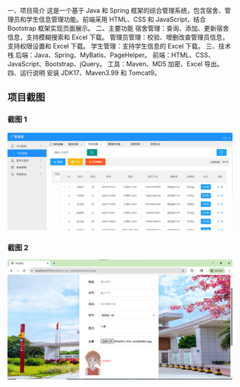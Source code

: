 一、项目简介
这是一个基于 Java 和 Spring 框架的综合管理系统，包含宿舍、管理员和学生信息管理功能。前端采用 HTML、CSS 和 JavaScript，结合 Bootstrap 框架实现页面展示。
二、主要功能
宿舍管理：查询、添加、更新宿舍信息，支持模糊搜索和 Excel 下载。
管理员管理：校验、增删改查管理员信息，支持权限设置和 Excel 下载。
学生管理：支持学生信息的 Excel 下载。
三、技术栈
后端：Java、Spring、MyBatis、PageHelper。
前端：HTML、CSS、JavaScript、Bootstrap、jQuery。
工具：Maven、MD5 加密、Excel 导出。
四、运行说明
安装 JDK17、Maven3.99 和 Tomcat9。
## 项目截图
### 截图 1
![屏幕截图 2025-07-05 104531](images/屏幕截图%202025-07-05%20104531.png)
### 截图 2
![屏幕截图 2025-07-05 104648](images/屏幕截图%202025-07-05%20104648.png)
